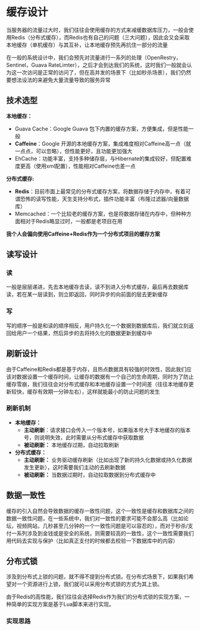 # 缓存设计

当服务器的流量过大时，我们往往会使用缓存的方式来减缓数据库压力，一般会使用Redis（分布式缓存），而Redis也有自己的问题（三大问题），因此会又会采取本地缓存（单机缓存）与其互补，让本地缓存预先再抗住一部分的流量

在一般的系统设计中，我们会预先对流量进行一系列的处理（OpenRestry，Sentinel，Guava RateLimter），之后才会到达我们的系统，这时我们一般就会认为这一次访问是正常的访问了，但在高并发的场景下（比如秒杀场景），我们仍然要想法设法的来避免大量流量导致的服务异常

## 技术选型

**本地缓存：**
- Guava Cache：Google Guava 包下内置的缓存方案，方便集成，但是性能一般
- **Caffeine**：Google 开源的本地缓存方案，集成难度相对Caffeine高一点（就一点点，可以忽略），但性能更好，且功能更加强大
- EhCache：功能丰富，支持多种储存层，与Hibernate的集成较好，但配置难度更高（使用xml配置），性能相对Caffeine也差一点

**分布式缓存:**
- **Redis**：目前市面上最常见的分布式缓存方案，将数据存储于内存中，有着可谓恐怖的读写性能，天生支持分布式，插件功能丰富（布隆过滤器/向量数据库）
- Memcached：一个比较老的缓存方案，也是将数据存储在内存中，但种种方面相对于Redis略显过时，一般都是老项目在用

**我个人会偏向使用Caffeine+Redis作为一个分布式项目的缓存方案**

## 读写设计

### 读 

一般是层层递进，先去本地缓存去读，读不到进入分布式缓存，最后再去数据库读，若在某一层读到，则立即返回，同时异步的向前面的层去更新缓存

### 写

写的顺序一般是和读的顺序相反，用户持久化一个数据到数据库后，我们就立刻返回给用户一个结果，然后异步的去将持久化的数据更新到缓存中

## 刷新设计

由于Caffeine和Redis都是基于内存，且热点数据具有较强的时效性，因此我们应该对数据设置一个缓存时间，让缓存的数据有一个自己的生命周期，同时为了防止缓存雪崩，我们往往会对分布式缓存和本地缓存设置一个时间差（往往本地缓存更新较快，缓存有效期一分钟左右），这样就能最小的防止问题的发生

### 刷新机制

- **本地缓存：**
  - **主动刷新**：请求接口会传入一个版本号，如果版本号大于本地缓存的版本号，则说明失效，此时需要从分布式缓存中获取数据
  - **被动刷新：** 本地缓存过期，自动拉取刷新
- **分布式缓存：**
  - **主动刷新：** 业务驱动缓存刷新（比如出现了新的持久化数据或持久化数据发生更新），这时需要我们主动的去刷新数据
  - **被动刷新：** 当数据过期时，自动拉取数据到分布式缓存中

## 数据一致性

缓存的引入自然会导致数据的缓存一致性问题，这个一致性是缓存和数据库之间的数据一致性问题，在一些系统中，我们对一致性的要求可能不会那么高（比如论坛，视频网站，几秒甚至几分钟的一个一致性问题是可以容忍的），而对于秒杀/支付一系列涉及到金钱或是安全的系统，则需要较高的一致性，这个一致性需要我们用代码去实现与保护（比如真正支付的时候都去校验一下数据库中的内容）


## 分布式锁

涉及到分布式上锁的问题，就不得不提到分布式锁。在分布式场景下，如果我们希望对一个资源进行上锁，我们就可以采用分布式锁的方式为其上锁。

由于Redis的高性能，我们往往会选择Redis作为我们的分布式锁的实现方案，一种简单的实现方案是基于Lua脚本来进行实现。

### 实现思路

